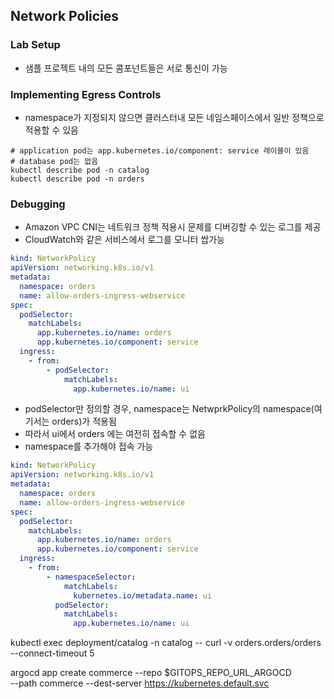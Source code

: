 ## Network Policies

### Lab Setup
* 샘플 프로젝트 내의 모든 콤포넌트들은 서로 통신이 가능

### Implementing Egress Controls
* namespace가 지정되지 않으면 클러스터내 모든 네임스페이스에서 일반 정책으로 적용할 수 있음

```shell
# application pod는 app.kubernetes.io/component: service 레이블이 있음
# database pod는 없음
kubectl describe pod -n catalog
kubectl describe pod -n orders
```

### Debugging
* Amazon VPC CNI는 네트워크 정책 적용시 문제를 디버깅할 수 있는 로그를 제공
* CloudWatch와 같은 서비스에서 로그를 모니터 쌉가능

```yaml
kind: NetworkPolicy
apiVersion: networking.k8s.io/v1
metadata:
  namespace: orders
  name: allow-orders-ingress-webservice
spec:
  podSelector:
    matchLabels:
      app.kubernetes.io/name: orders
      app.kubernetes.io/component: service
  ingress:
    - from:
        - podSelector:
            matchLabels:
              app.kubernetes.io/name: ui
```
* podSelector만 정의할 경우, namespace는 NetwprkPolicy의 namespace(여기서는 orders)가 적용됨
* 따라서 ui에서 orders 에는 여전히 접속할 수 없음
* namespace를 추가해야 접속 가능

```yaml
kind: NetworkPolicy
apiVersion: networking.k8s.io/v1
metadata:
  namespace: orders
  name: allow-orders-ingress-webservice
spec:
  podSelector:
    matchLabels:
      app.kubernetes.io/name: orders
      app.kubernetes.io/component: service
  ingress:
    - from:
        - namespaceSelector:
            matchLabels:
              kubernetes.io/metadata.name: ui
          podSelector:
            matchLabels:
              app.kubernetes.io/name: ui
```




kubectl exec deployment/catalog -n catalog -- curl -v orders.orders/orders --connect-timeout 5



argocd app create commerce --repo $GITOPS_REPO_URL_ARGOCD \
--path commerce --dest-server https://kubernetes.default.svc

